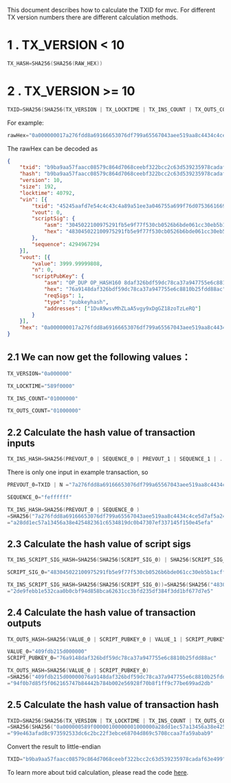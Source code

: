 
This document describes how to calculate the TXID for mvc.
For different TX version numbers there are different calculation methods.

# 1 . TX_VERSION < 10
```c
TX_HASH=SHA256(SHA256(RAW_HEX))
```

# 2 . TX_VERSION >= 10
```c
TXID=SHA256(SHA256(TX_VERSION | TX_LOCKTIME | TX_INS_COUNT | TX_OUTS_COUNT | TX_INS_HASH | TX_INS_SCRIPT_SIG_HASH | TX_OUTS_HASH ))
```
For example:
```c
rawHex="0a000000017a276fdd8a69166653076df799a65567043aee519aa8c4434c4ce5d7af5a2445000000006b483045022100975291fb5e9f77f530cb0526b6bde061cc30eb5b1acff3717dee543d77abc97e02203c4c0822c8f5382ea1fd888717781d2cb7009ac79df88469c903d0f8ba2b4e124121036a91519304b8232af54c554410385ef057d063c17df04e8e0984a5fc9aa9c712feffffff01409fdb215d0000001976a9148daf326bdf59dc78ca37a947755e6c8810b25fdd88ac589f0000"
```
The rawHex can be decoded as
```json
{
	"txid": "b9ba9aa57faacc08579c864d7068ceebf322bcc2c63d539235978cadaf63e499",
	"hash": "b9ba9aa57faacc08579c864d7068ceebf322bcc2c63d539235978cadaf63e499",
	"version": 10,
	"size": 192,
	"locktime": 40792,
	"vin": [{
		"txid": "45245aafd7e54c4c43c4a89a51ee3a046755a699f76d07536616698add6f277a",
		"vout": 0,
		"scriptSig": {
			"asm": "3045022100975291fb5e9f77f530cb0526b6bde061cc30eb5b1acff3717dee543d77abc97e02203c4c0822c8f5382ea1fd888717781d2cb7009ac79df88469c903d0f8ba2b4e12[ALL|FORKID] 036a91519304b8232af54c554410385ef057d063c17df04e8e0984a5fc9aa9c712",
			"hex": "483045022100975291fb5e9f77f530cb0526b6bde061cc30eb5b1acff3717dee543d77abc97e02203c4c0822c8f5382ea1fd888717781d2cb7009ac79df88469c903d0f8ba2b4e124121036a91519304b8232af54c554410385ef057d063c17df04e8e0984a5fc9aa9c712"
		},
		"sequence": 4294967294
	}],
	"vout": [{
		"value": 3999.99999808,
		"n": 0,
		"scriptPubKey": {
			"asm": "OP_DUP OP_HASH160 8daf326bdf59dc78ca37a947755e6c8810b25fdd OP_EQUALVERIFY OP_CHECKSIG",
			"hex": "76a9148daf326bdf59dc78ca37a947755e6c8810b25fdd88ac",
			"reqSigs": 1,
			"type": "pubkeyhash",
			"addresses": ["1DvA9wsvMhZLaA5vgy9xDgGZ18zoTzLeRQ"]
		}
	}],
	"hex": "0a000000017a276fdd8a69166653076df799a65567043aee519aa8c4434c4ce5d7af5a2445000000006b483045022100975291fb5e9f77f530cb0526b6bde061cc30eb5b1acff3717dee543d77abc97e02203c4c0822c8f5382ea1fd888717781d2cb7009ac79df88469c903d0f8ba2b4e124121036a91519304b8232af54c554410385ef057d063c17df04e8e0984a5fc9aa9c712feffffff01409fdb215d0000001976a9148daf326bdf59dc78ca37a947755e6c8810b25fdd88ac589f0000"
}
```

## 2.1 We can now get the following values：
```c
TX_VERSION="0a000000"
```
```c
TX_LOCKTIME="589f0000"
```
```c
TX_INS_COUNT="01000000"
```
```c
TX_OUTS_COUNT="01000000"
```
## 2.2 Calculate the hash value of transaction inputs
```c
TX_INS_HASH=SHA256(PREVOUT_0 | SEQUENCE_0 | PREVOUT_1 | SEQUENCE_1 | ...| PREVOUT_n | SEQUENCE_n)
```
There is only one input in example transaction, so
```c
PREVOUT_0=TXID | N ="7a276fdd8a69166653076df799a65567043aee519aa8c4434c4ce5d7af5a244500000000"
```
```c
SEQUENCE_0="feffffff"
```
```c
TX_INS_HASH=SHA256(PREVOUT_0 | SEQUENCE_0 )
=SHA256("7a276fdd8a69166653076df799a65567043aee519aa8c4434c4ce5d7af5a244500000000feffffff")
="a28dd1ec57a13456a38e425482361c6534819dc0b47307ef337145f150e45efa"
```

## 2.3 Calculate the hash value of script sigs
```c
TX_INS_SCRIPT_SIG_HASH=SHA256(SHA256(SCRIPT_SIG_0) | SHA256(SCRIPT_SIG_0) | ... | SHA256(SCRIPT_SIG_n))
```
```c
SCRIPT_SIG_0="483045022100975291fb5e9f77f530cb0526b6bde061cc30eb5b1acff3717dee543d77abc97e02203c4c0822c8f5382ea1fd888717781d2cb7009ac79df88469c903d0f8ba2b4e124121036a91519304b8232af54c554410385ef057d063c17df04e8e0984a5fc9aa9c712"
```
```c
TX_INS_SCRIPT_SIG_HASH=SHA256(SHA256(SCRIPT_SIG_0))=SHA256(SHA256("483045022100975291fb5e9f77f530cb0526b6bde061cc30eb5b1acff3717dee543d77abc97e02203c4c0822c8f5382ea1fd888717781d2cb7009ac79df88469c903d0f8ba2b4e124121036a91519304b8232af54c554410385ef057d063c17df04e8e0984a5fc9aa9c712"))
="2de9febb1e532caa0b0cbf94d858bca62631cc3bfd235df384f3dd1bf677d7e5"
```
## 2.4 Calculate the hash value of transaction outputs
```c
TX_OUTS_HASH=SHA256(VALUE_0 | SCRIPT_PUBKEY_0 | VALUE_1 | SCRIPT_PUBKEY_1 | ... | VALUE_n | SCRIPT_PUBKEY_n)
```
```c
VALUE_0="409fdb215d000000"
SCRIPT_PUBKEY_0="76a9148daf326bdf59dc78ca37a947755e6c8810b25fdd88ac"
```
```c
TX_OUTS_HASH=SHA256(VALUE_0 | SCRIPT_PUBKEY_0)
=SHA256("409fdb215d00000076a9148daf326bdf59dc78ca37a947755e6c8810b25fdd88ac")
="94f0b7d85f5f062165747b84442b784b002e56928f70b8f1ff9c77be699ad2db"
```
## 2.5 Calculate the hash value of transaction hash
```c
TXID=SHA256(SHA256(TX_VERSION | TX_LOCKTIME | TX_INS_COUNT | TX_OUTS_COUNT | TX_INS_HASH | TX_INS_SCRIPT_SIG_HASH | TX_OUTS_HASH ))
=SHA256(SHA256("0a000000589f00000100000001000000a28dd1ec57a13456a38e425482361c6534819dc0b47307ef337145f150e45efa2de9febb1e532caa0b0cbf94d858bca62631cc3bfd235df384f3dd1bf677d7e594f0b7d85f5f062165747b84442b784b002e56928f70b8f1ff9c77be699ad2db"))
="99e463afad8c973592533dc6c2bc22f3ebce68704d869c5708ccaa7fa59abab9"
```
Convert the result to little-endian 
```c
TXID="b9ba9aa57faacc08579c864d7068ceebf322bcc2c63d539235978cadaf63e499"
```

To learn more about txid calculation, please read the code [here](https://github.com/mvc-labs/microvisionchain/blob/master/src/hash.h#L239-L274).
